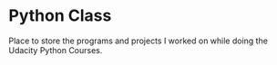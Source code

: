 # Python Class

Place to store the programs and projects I worked on while doing the Udacity Python Courses.



